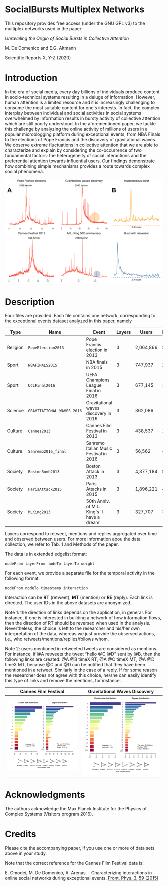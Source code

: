 # SocialBursts Multiplex Networks

This repository provides free access (under the GNU GPL v3) to the multiplex networks used in the paper:

*Unraveling the Origin of Social Bursts in Collective Attention*

M. De Domenico and E.G. Altmann

Scientific Reports X, Y-Z (2020)

# Introduction

In the era of social media, every day billions of individuals produce content in socio-technical systems resulting in a deluge of information. However, human attention is a limited resource and it is increasingly challenging to consume the most suitable content for one's interests. In fact, the complex interplay between individual and social activities in social systems overwhelmed by information results in bursty activity of collective attention which are still poorly understood. 
In the aforementioned paper, we tackle this challenge by analyzing the online activity of millions of users in a popular microblogging platform during exceptional events, from NBA Finals to the elections of Pope Francis and the discovery of gravitational waves. We observe extreme fluctuations in collective attention that we are able to characterize and explain by considering the co-occurrence of two fundamental factors: the heterogeneity of social interactions and the preferential attention towards influential users. Our findings demonstrate how combining simple mechanisms provides a route towards complex social phenomena.

![Image of Social Bursts](images/bursts.png)

# Description

Four files are provided. Each file contains one network, corresponding to the exceptional events dataset analyzed in this paper, namely

|Type|Name|Event|Layers|Users|Interactions|
|----|----|-----------|------|-----|------------|
|Religion|`PopeElection2013`|Pope Francis election in 2013|3|2,064,866|5,969,189|
|Sport|`NBAFINALS2015`|NBA finals in 2015|3|747,937|2,150,187|
|Sport|`UCLFinal2016`|UEFA Champions League Final in 2016|3|677,145|1,673,492|
|Science|`GRAVITATIONAL_WAVES_2016`|Gravitational waves discovery in 2016|3|362,086|721,590|
|Culture|`Cannes2013`|Cannes Film Festival in 2013|3|438,537|1,180,173|
|Culture|`Sanremo2016_final`|Sanremo Italian Music Festival in 2016|3|56,562|461,838|
|Society|`BostonBomb2013`|Boston Attack in 2013|3|4,377,184|9,480,331|
|Society|`ParisAttack2015`|Paris Attacks in 2015|3|1,896,221|4,163,947|
|Society|`MLKing2013`|50th Anniv. of M.L. King's 'I have a dream'|3|327,707|398,230|

Layers correspond to retweet, mentions and replies aggregated over time and observed between users.
For more information abou the data collection, we refer to Tab. 1 and Methods of the paper.

The data is in extended edgelist format:

    nodeFrom layerFrom nodeTo layerTo weight

For each event, we provide a separate file for the temporal activity in the following format:

    nodeFrom nodeTo timestamp interaction

Interaction can be **RT** (retweet), **MT** (mention) or **RE** (reply). Each link is directed. The user IDs in the above datasets are anonymized.

Note 1: the direction of links depends on the application, in general. For instance, if one is interested in building a network of how information flows, then the direction of RT should be reversed when used in the analysis. Nevertheless, the choice is left to the researcher and his/her own interpretation of the data, whereas we just provide the observed actions, i.e., who retweets/mentions/replies/follows whom.

Note 2: users mentioned in retweeted tweets are considered as mentions. For instance, if @A retweets the tweet “hello @C @D" sent by @B, then the following links are created: @A @B timeX RT, @A @C timeX MT, @A @D timeX MT, because @C and @D can be notified that they have been mentioned in a retweet. Similarly in the case of a reply. If for some reason the researcher does not agree with this choice, he/she can easily identify this type of links and remove the mentions, for instance.

|Cannes Film Festival|Gravitational Waves Discovery|
|----|----|
|![Image of Cannes_Festival_(P1)_net](images/Cannes_Festival_(P1)_net.png)|![Image of Cannes_Festival_(P1)_net](images/Cannes_Festival_(P1)_net.png)|

# Acknowledgments

The authors acknowledge the Max Planck Institute for the Physics of Complex Systems (Visitors program 2016).

# Credits

Please cite the accompanying paper, if you use one or more of data sets above in your study.

Note that the correct reference for the Cannes Film Festival data is:

E. Omodei, M. De Domenico, A. Arenas. - Characterizing interactions in online social networks during exceptional events. [Front. Phys. 3, 59 (2015)](https://www.frontiersin.org/articles/10.3389/fphy.2015.00059/full)
